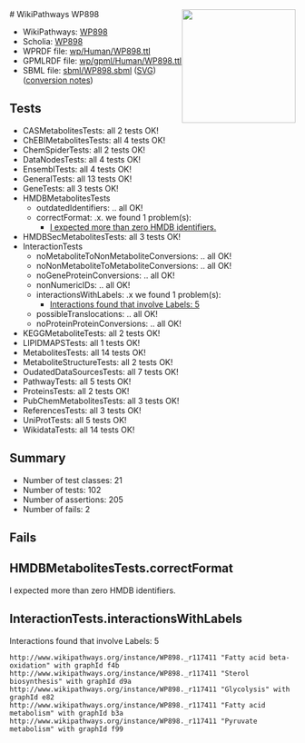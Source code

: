 <img style="float: right; width: 200px" src="../logo.png" />
# WikiPathways WP898

* WikiPathways: [WP898](https://identifiers.org/wikipathways:WP898)
* Scholia: [WP898](https://scholia.toolforge.org/wikipathways/WP898)
* WPRDF file: [wp/Human/WP898.ttl](../wp/Human/WP898.ttl)
* GPMLRDF file: [wp/gpml/Human/WP898.ttl](../wp/gpml/Human/WP898.ttl)
* SBML file: [sbml/WP898.sbml](../sbml/WP898.sbml) ([SVG](../sbml/WP898.svg)) ([conversion notes](../sbml/WP898.txt))

## Tests
* CASMetabolitesTests: all 2 tests OK!
* ChEBIMetabolitesTests: all 4 tests OK!
* ChemSpiderTests: all 2 tests OK!
* DataNodesTests: all 4 tests OK!
* EnsemblTests: all 4 tests OK!
* GeneralTests: all 13 tests OK!
* GeneTests: all 3 tests OK!
* HMDBMetabolitesTests
    * outdatedIdentifiers: .. all OK!
    * correctFormat: .x. we found 1 problem(s):
        * [I expected more than zero HMDB identifiers.](#ad154c1e)
* HMDBSecMetabolitesTests: all 3 tests OK!
* InteractionTests
    * noMetaboliteToNonMetaboliteConversions: .. all OK!
    * noNonMetaboliteToMetaboliteConversions: .. all OK!
    * noGeneProteinConversions: .. all OK!
    * nonNumericIDs: .. all OK!
    * interactionsWithLabels: .x we found 1 problem(s):
        * [Interactions found that involve Labels: 5](#630d267c)
    * possibleTranslocations: .. all OK!
    * noProteinProteinConversions: .. all OK!
* KEGGMetaboliteTests: all 2 tests OK!
* LIPIDMAPSTests: all 1 tests OK!
* MetabolitesTests: all 14 tests OK!
* MetaboliteStructureTests: all 2 tests OK!
* OudatedDataSourcesTests: all 7 tests OK!
* PathwayTests: all 5 tests OK!
* ProteinsTests: all 2 tests OK!
* PubChemMetabolitesTests: all 3 tests OK!
* ReferencesTests: all 3 tests OK!
* UniProtTests: all 5 tests OK!
* WikidataTests: all 14 tests OK!


## Summary

* Number of test classes: 21
* Number of tests: 102
* Number of assertions: 205
* Number of fails: 2

## Fails

<a name="ad154c1e" />

## HMDBMetabolitesTests.correctFormat

I expected more than zero HMDB identifiers.
<a name="630d267c" />

## InteractionTests.interactionsWithLabels

Interactions found that involve Labels: 5
```
http://www.wikipathways.org/instance/WP898._r117411 "Fatty acid beta-oxidation" with graphId f4b
http://www.wikipathways.org/instance/WP898._r117411 "Sterol biosynthesis" with graphId d9a
http://www.wikipathways.org/instance/WP898._r117411 "Glycolysis" with graphId e82
http://www.wikipathways.org/instance/WP898._r117411 "Fatty acid metabolism" with graphId b3a
http://www.wikipathways.org/instance/WP898._r117411 "Pyruvate metabolism" with graphId f99
```

